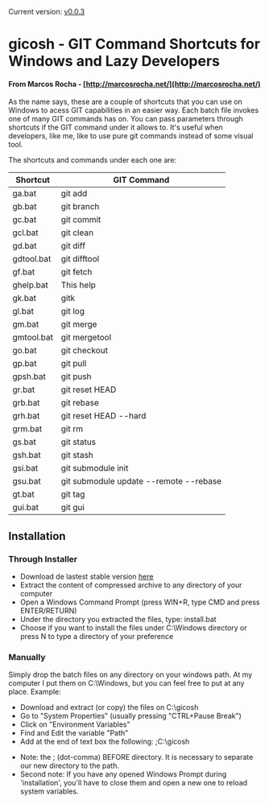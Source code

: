 Current version: [v0.0.3](../../releases/tag/v0.0.3)

# gicosh - GIT Command Shortcuts for Windows and Lazy Developers
#### From Marcos Rocha - [http://marcosrocha.net/](http://marcosrocha.net/)
As the name says, these are a couple of shortcuts that you can use on Windows to acess GIT capabilities in an easier way.
Each batch file invokes one of many GIT commands has on. You can pass parameters through shortcuts if the GIT command under it allows to.
It's useful when developers, like me, like to use pure git commands instead of some visual tool.

The shortcuts and commands under each one are:

|Shortcut|GIT Command|
|--------|-----------|
|ga.bat|git add|
|gb.bat|git branch|
|gc.bat|git commit|
|gcl.bat|git clean|
|gd.bat|git diff|
|gdtool.bat|git difftool|
|gf.bat|git fetch|
|ghelp.bat|This help|
|gk.bat|gitk|
|gl.bat|git log|
|gm.bat|git merge|
|gmtool.bat|git mergetool|
|go.bat|git checkout|
|gp.bat|git pull|
|gpsh.bat |git push|
|gr.bat|git reset HEAD|
|grb.bat|git rebase|
|grh.bat|git reset HEAD --hard|
|grm.bat|git rm|
|gs.bat|git status|
|gsh.bat|git stash|
|gsi.bat|git submodule init|
|gsu.bat|git submodule update --remote --rebase|
|gt.bat|git tag|
|gui.bat|git gui|

## Installation
### Through Installer
  - Download de lastest stable version [here](../../releases/tag/v0.0.2)
  - Extract the content of compressed archive to any directory of your computer
  - Open a Windows Command Prompt (press WIN+R, type CMD and press ENTER/RETURN)
  - Under the directory you extracted the files, type: install.bat
  - Choose if you want to install the files under C:\Windows directory or
    press N to type a directory of your preference

### Manually
Simply drop the batch files on any directory on your windows path. At my computer I put them on C:\Windows, but you can feel free to put at any place.
Example:
  - Download and extract (or copy) the files on C:\gicosh
  - Go to "System Properties" (usually pressing "CTRL+Pause Break")
  - Click on "Environment Variables"
  - Find and Edit the variable "Path"
  - Add at the end of text box the following: ;C:\gicosh

* Note: the ; (dot-comma) BEFORE directory. It is necessary to separate our new directory to the path.
* Second note: If you have any opened Windows Prompt during 'installation', you'll have to close them and open a new one to reload system variables.